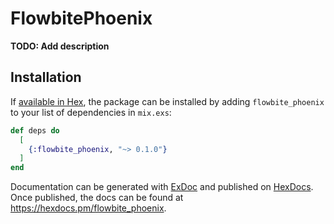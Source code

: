 # FlowbitePhoenix

**TODO: Add description**

## Installation

If [available in Hex](https://hex.pm/docs/publish), the package can be installed
by adding `flowbite_phoenix` to your list of dependencies in `mix.exs`:

```elixir
def deps do
  [
    {:flowbite_phoenix, "~> 0.1.0"}
  ]
end
```

Documentation can be generated with [ExDoc](https://github.com/elixir-lang/ex_doc)
and published on [HexDocs](https://hexdocs.pm). Once published, the docs can
be found at <https://hexdocs.pm/flowbite_phoenix>.

